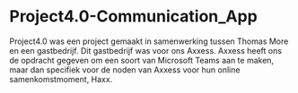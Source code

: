 # Project4.0-Communication_App

Project4.0 was een project gemaakt in samenwerking tussen Thomas More en een gastbedrijf. Dit gastbedrijf was voor ons Axxess.
Axxess heeft ons de opdracht gegeven om een soort van Microsoft Teams aan te maken, maar dan specifiek voor de noden van Axxess voor hun online samenkomstmoment, Haxx.
